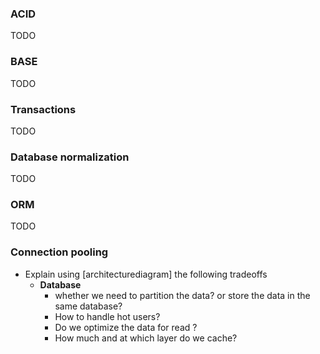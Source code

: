 

### ACID
TODO

### BASE
TODO

### Transactions
TODO



### Database normalization
TODO



### ORM
TODO

### Connection pooling 

* Explain using [architecturediagram] the following tradeoffs
    * **Database**
        * whether we need to partition the data? or store the data in the same database?
        * How to handle hot users?
        * Do we optimize the data for read ?
        * How much and at which layer do we cache?